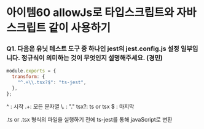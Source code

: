 # 아이템60 allowJs로 타입스크립트와 자바스크립트 같이 사용하기

### Q1. 다음은 유닛 테스트 도구 중 하나인 jest의 jest.config.js 설정 일부입니다. 정규식이 의미하는 것이 무엇인지 설명해주세요. (경민)

```js
module.exports = {
  transform: {
    "^.+\\.tsx?$": "ts-jest",
  },
};
```
^ : 시작
.+: 모든 문자열
\\. : "."
tsx?: ts or tsx
$ : 마지막

.ts or .tsx 형식의 파일을 실행하기 전에 ts-jest를 통해 javaScript로 변환 
